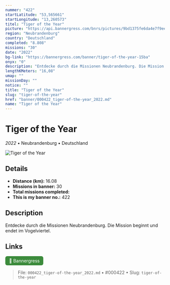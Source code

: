 ```yaml
---
nummer: "422"
startLatitude: "53,565661"
startLongitude: "13,260573"
titel: "Tiger of the Year"
picture: "https://api.bannergress.com/bnrs/pictures/9bd1375fe6da4e7f9eed0602da68c097"
region: "Neubrandenburg"
country: "Deutschland"
completed: "8.808"
missions: "30"
date: "2022"
bg-link: "https://bannergress.com/banner/tiger-of-the-year-15ba"
onyx: "0"
description: "Entdecke durch die Missionen Neubrandenburg. Die Mission beginnt  und endet im Vogelviertel."
lengthKMeters: "16,08"
umap: ""
missionDay: ""
notice: ""
title: "Tiger of the Year"
slug: "tiger-of-the-year"
href: "banner/000422_tiger-of-the-year_2022.md"
name: "Tiger of the Year"
---
```

# Tiger of the Year

*2022* • Neubrandenburg • Deutschland

![Tiger of the Year](https://api.bannergress.com/bnrs/pictures/9bd1375fe6da4e7f9eed0602da68c097)



## Details
- **Distance (km):** 16.08
- **Missions in banner:** 30
- **Total missions completed:** 
- **This is my banner no.:** 422



## Description
Entdecke durch die Missionen Neubrandenburg. Die Mission beginnt  und endet im Vogelviertel.



## Links
<a href="https://bannergress.com/banner/tiger-of-the-year-15ba" target="_blank" style="display:inline-block;margin-right:8px;padding:6px 12px;background:#3c8b3c;color:#fff;text-decoration:none;border-radius:6px;">🔗 Bannergress</a>



> File: `000422_tiger-of-the-year_2022.md` • #000422 • Slug: `tiger-of-the-year`
